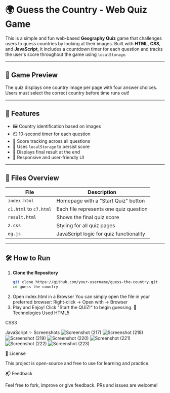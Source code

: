 # 🌍 Guess the Country - Web Quiz Game

This is a simple and fun web-based **Geography Quiz** game that challenges users to guess countries by looking at their images. Built with **HTML**, **CSS**, and **JavaScript**, it includes a countdown timer for each question and tracks the user's score throughout the game using `localStorage`.

---

## 📸 Game Preview

The quiz displays one country image per page with four answer choices. Users must select the correct country before time runs out!

---

## 🚀 Features

- 🖼️ Country identification based on images
- ⏲️ 10-second timer for each question
- 🧠 Score tracking across all questions
- 💾 Uses `localStorage` to persist score
- 🎉 Displays final result at the end
- 📱 Responsive and user-friendly UI

---

## 🧩 Files Overview

| File         | Description |
|--------------|-------------|
| `index.html` | Homepage with a "Start Quiz" button |
| `c1.html` to `c7.html` | Each file represents one quiz question |
| `result.html` | Shows the final quiz score |
| `2.css` | Styling for all quiz pages |
| `eg.js` | JavaScript logic for quiz functionality |

---

## 🛠️ How to Run

1. **Clone the Repository**  
   ```bash
   git clone https://github.com/your-username/guess-the-country.git
   cd guess-the-country
2. Open index.html in a Browser
   You can simply open the file in your preferred browser:
   Right-click → Open with → Browser
3. Play and Enjoy!
   Click "Start the QUIZ!" to begin guessing.
🔧 Technologies Used
HTML5

CSS3

JavaScript 
✨ Screenshots
![Screenshot (217)](https://github.com/user-attachments/assets/8ac2e2b9-63a6-4dd6-97b8-862f5c48dfe9)
![Screenshot (218)](https://github.com/user-attachments/assets/59d46380-f6f3-42b6-b42b-984999c25699)
![Screenshot (219)](https://github.com/user-attachments/assets/35b05b5d-03e9-41bb-9673-4b96900dfaf3)
![Screenshot (220)](https://github.com/user-attachments/assets/b92c0523-97df-4de0-b8fa-dc05387d15be)
![Screenshot (221)](https://github.com/user-attachments/assets/47ec69ca-47b5-4439-a22f-e8899bd1107b)
![Screenshot (222)](https://github.com/user-attachments/assets/73b37656-1442-485f-a7ac-0306172ecbeb)
![Screenshot (223)](https://github.com/user-attachments/assets/ce2ffe47-0561-4888-b25f-522bfd75f158)

📄 License             

This project is open-source and free to use for learning and practice.

📬 Feedback           

Feel free to fork, improve or give feedback. PRs and issues are welcome!

